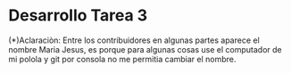 
# Desarrollo Tarea 3



(*)Aclaraciòn:
 Entre los contribuidores en algunas partes aparece el nombre Maria Jesus,
es porque para algunas cosas use el computador de mi polola y git por consola
no me permitia cambiar el nombre.
